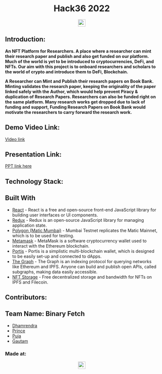 
<p align="center"><h1 align="center">Hack36 2022</h1>
</p>

<p align="center"><a href="https://hack36.com"> <img src="https://cutt.ly/BuiltAtHack36" height=24px> </a> </p>


## Introduction:
 __An NFT Platform for Researchers. A place where a researcher can mint their research paper and publish and also get funded on our platform. Much of the world is yet to be introduced to cryptocurrencies, DeFi, and NFTs. Our aim with this project is to onboard researchers and scholars to the world of crypto and introduce them to DeFi, Blockchain.__
 

 __A Researcher can Mint and Publish their research papers on Book Bank. Minting validates the research paper, keeping the originality of the paper linked safely with the Author, which would help prevent Piracy & duplication of Research Papers. Researchers can also be funded right on the same platform. Many research works get dropped due to lack of funding and support, Funding Research Papers on Book Bank would motivate the researchers to carry forward the research work.__
  
## Demo Video Link:
  <a href="https://youtu.be/furB7RhNEek">Video link</a>
  
## Presentation Link:
  <a href="https://drive.google.com/file/d/1gK5G35hDkAZrc0V01rAA5xR1WbyRlSTB/view?usp=sharing"> PPT link here </a>
  

## Technology Stack:

## Built With

 - [React](https://reactjs.org/) - React is a free and open-source front-end JavaScript library for building user interfaces or UI components.
 - [Redux](https://redux.js.org/) - Redux is an open-source JavaScript library for managing application state.
 - [Polygon (Matic Mumbai)](https://docs.matic.network/docs/develop/network-details/network/) - Mumbai Testnet replicates the Matic Mainnet, which is to be used for testing.
 - [Metamask](https://metamask.io/) - MetaMask is a software cryptocurrency wallet used to interact with the Ethereum blockchain.
 - [Portis](https://www.portis.io/) - Portis is a simplistic multi-blockchain wallet, which is designed to be easily set-up and connected to dApps.
 - [The Graph](https://thegraph.com/) - The Graph is an indexing protocol for querying networks like Ethereum and IPFS. Anyone can build and publish open APIs, called subgraphs, making data easily accessible.
 - [NFT Storage](https://nft.storage/) - Free decentralized storage and bandwidth for NFTs on IPFS and Filecoin.
  

## Contributors:

## Team Name: Binary Fetch

* [Dhamrendra]()
* [Prince]()
* [Puja]()
* [Gautam]()


### Made at:
<p align="center"><a href="https://hack36.com"> <img src="https://cutt.ly/BuiltAtHack36" height=24px> </a></p>
